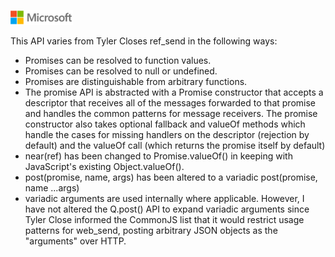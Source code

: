 ![](./media/solutions-microsoft-logo-small.png)

This API varies from Tyler Closes ref_send in the
following ways:

*   Promises can be resolved to function values.
*   Promises can be resolved to null or undefined.
*   Promises are distinguishable from arbitrary functions.
*   The promise API is abstracted with a Promise constructor
    that accepts a descriptor that receives all of the
    messages forwarded to that promise and handles the
    common patterns for message receivers.  The promise
    constructor also takes optional fallback and valueOf
    methods which handle the cases for missing handlers on
    the descriptor (rejection by default) and the valueOf
    call (which returns the promise itself by default)
*   near(ref) has been changed to Promise.valueOf() in
    keeping with JavaScript's existing Object.valueOf().
*   post(promise, name, args) has been altered to a variadic
    post(promise, name ...args)
*   variadic arguments are used internally where
    applicable. However, I have not altered the Q.post()
    API to expand variadic arguments since Tyler Close
    informed the CommonJS list that it would restrict
    usage patterns for web_send, posting arbitrary JSON
    objects as the "arguments" over HTTP.

